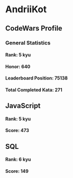 # AndriiKot
## CodeWars Profile
### General Statistics
#### Rank: 5 kyu
#### Honor: 640
#### Leaderboard Position: 75138
#### Total Completed Kata: 271


## JavaScript
#### Rank: 5 kyu
#### Score: 473


## SQL
#### Rank: 6 kyu
#### Score: 149
